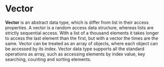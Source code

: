 # Vector
**Vector** is an abstract data type, which is differ from list in their access properties. A vector is a random access data structure, whereas lists are strictly sequential access. With a list of a thousand elements it takes longer to access the last element than the first, but with a vector the times are the same. Vector can be treated as an array of objects, where each object can be accessed by its index. Vector data type supports all the standard operations as array, such as accessing elements by index value, key searching, counting and sorting elements.
